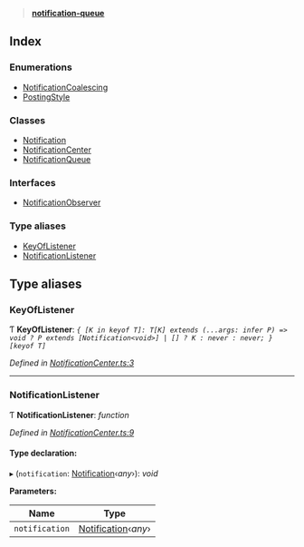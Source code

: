 > **[notification-queue](README.md)**

## Index

### Enumerations

* [NotificationCoalescing](enums/notificationcoalescing.md)
* [PostingStyle](enums/postingstyle.md)

### Classes

* [Notification](classes/notification.md)
* [NotificationCenter](classes/notificationcenter.md)
* [NotificationQueue](classes/notificationqueue.md)

### Interfaces

* [NotificationObserver](interfaces/notificationobserver.md)

### Type aliases

* [KeyOfListener](README.md#keyoflistener)
* [NotificationListener](README.md#notificationlistener)

## Type aliases

###  KeyOfListener

Ƭ **KeyOfListener**: *`{ [K in keyof T]: T[K] extends (...args: infer P) => void ? P extends [Notification<void>] | [] ? K : never : never; }[keyof T]`*

*Defined in [NotificationCenter.ts:3](https://github.com/nilennoct/notification-queue/blob/5bc0109/src/NotificationCenter.ts#L3)*

___

###  NotificationListener

Ƭ **NotificationListener**: *function*

*Defined in [NotificationCenter.ts:9](https://github.com/nilennoct/notification-queue/blob/5bc0109/src/NotificationCenter.ts#L9)*

#### Type declaration:

▸ (`notification`: [Notification](classes/notification.md)‹*any*›): *void*

**Parameters:**

Name | Type |
------ | ------ |
`notification` | [Notification](classes/notification.md)‹*any*› |